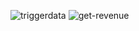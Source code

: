 ![triggerdata](https://github.com/user-attachments/assets/b7b1ee15-f81a-45f7-8129-1c0d0206494c)
![get-revenue](https://github.com/user-attachments/assets/8188c729-8875-4490-a0a5-22a992e06c89)
